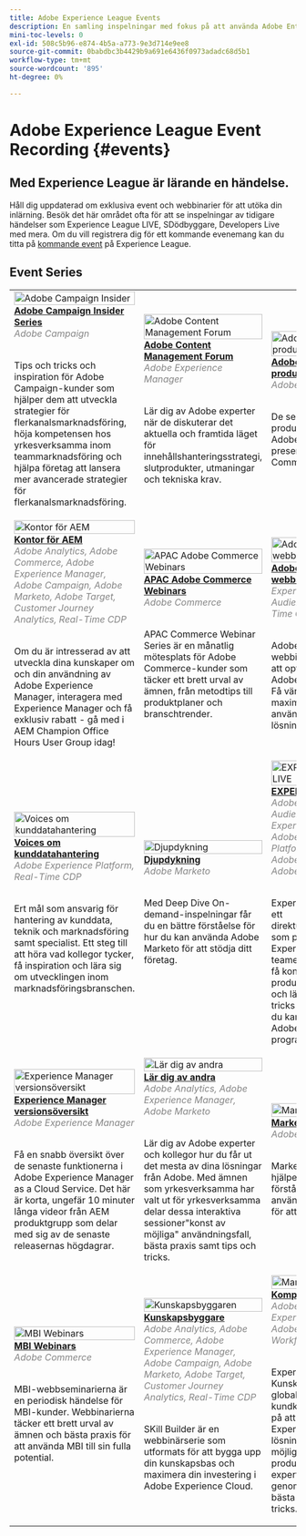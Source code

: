 ```yaml
---
title: Adobe Experience League Events
description: En samling inspelningar med fokus på att använda Adobe Enterprise-produkter
mini-toc-levels: 0
exl-id: 508c5b96-e874-4b5a-a773-9e3d714e9ee8
source-git-commit: 0babdbc3b4429b9a691e6436f0973adadc68d5b1
workflow-type: tm+mt
source-wordcount: '895'
ht-degree: 0%

---
```


# Adobe Experience League Event Recording {#events}

## Med Experience League är lärande en händelse.

Håll dig uppdaterad om exklusiva event och webbinarier för att utöka din inlärning. Besök det här området ofta för att se inspelningar av tidigare händelser som Experience League LIVE, SDödbyggare, Developers Live med mera. Om du vill registrera dig för ett kommande evenemang kan du titta på [kommande event](https://%65xperienceleague.adobe.com/events/?lang=en) på Experience League.

## Event Series

<table>
  <tr>
   <td>
      <a href="/help/adobe-campaign-insider/overview.md">
      <img style="width:100%" alt="Adobe Campaign Insider" src="https://cdn.experienceleague.adobe.com/thumb/exl-event-adobe-campaign-insider-series.png"/>      
      </a>
      <div>
         <a href="/help/adobe-campaign-insider/overview.md"><strong>Adobe Campaign Insider Series</strong></a>
        <br/><em class="title is-size-7" style="color: #858585;"> Adobe Campaign</em>
      </div>
      <p>
        <br/>
         Tips och tricks och inspiration för Adobe Campaign-kunder som hjälper dem att utveckla strategier för flerkanalsmarknadsföring, höja kompetensen hos yrkesverksamma inom teammarknadsföring och hjälpa företag att lansera mer avancerade strategier för flerkanalsmarknadsföring.
      </p>
    </td>
   <td>
      <a href="/help/adobe-content-management-forum/overview.md">
      <img style="width:100%" alt="Adobe Content Management Forum" src="https://cdn.experienceleague.adobe.com/thumb/exl-event-adobe-content-management-forum.png"/>
      </a>
      <div>
         <a href="/help/adobe-content-management-forum/overview.md"><strong>Adobe Content Management Forum</strong></a>
        <br/><em class="title is-size-7" style="color: #858585;">Adobe Experience Manager</em>
      </div>
      <p>
        <br/>
         Lär dig av Adobe experter när de diskuterar det aktuella och framtida läget för innehållshanteringsstrategi, slutprodukter, utmaningar och tekniska krav.
      </p>
    </td>
   <td>
      <a href="/help/adobe-commerce-product-updates/overview.md">
      <img style="width:100%" alt="Adobe Commerce produktuppdateringar" src="https://cdn.experienceleague.adobe.com/thumb/exl-event-adobe-commerce-product-updates.png"/>
      </a>
      <div>
         <a href="/help/adobe-commerce-product-updates/overview.md"><strong>Adobe Commerce produktuppdateringar</strong></a>
        <br/><em class="title is-size-7" style="color: #858585;">Adobe Commerce</em>
      </div>
      <p>
        <br/>
         De senaste produktinnovationerna i Adobe Commerce presenteras av Adobe Commerce produktteam.
      </p>
    </td>
   <td>
      <a href="/help/adobe-developers-live/overview.md">
      <img style="width:100%" alt="Adobe Developers Live" src="https://cdn.experienceleague.adobe.com/thumb/exl-event-adobe-developers-live.png"/>
      </a>
      <div>
         <a href="/help/adobe-developers-live/overview.md"><strong>Adobe Developers Live</strong></a>
        <br/><em class="title is-size-7" style="color: #858585;">Adobe Commerce, Adobe Experience Manager, Adobe Experience Platform, Acrobat Services, Workfront</em>
      </div>
      <p>
        <br/>
         Adobe Developers Live för samman utvecklare av Adobe och upplevelseskapare med olika bakgrunder och ett enda syfte - för att skapa fantastiska helhetsupplevelser.
      </p>
    </td>
    </tr>
    <tr>    
    <td>
      <a href="/help/aem-champion-office-hours/overview.md">
      <img style="width:100%" alt="Kontor för AEM" src="https://cdn.experienceleague.adobe.com/thumb/exl-event-aem-champions.png"/>
      </a>
      <div>
         <a href="/help/aem-champion-office-hours/overview.md"><strong>Kontor för AEM</strong></a>
        <br/><em class="title is-size-7" style="color: #858585;">Adobe Analytics, Adobe Commerce, Adobe Experience Manager, Adobe Campaign, Adobe Marketo, Adobe Target, Customer Journey Analytics, Real-Time CDP</em>
      </div>
      <p>
        <br/>
         Om du är intresserad av att utveckla dina kunskaper om och din användning av Adobe Experience Manager, interagera med Experience Manager och få exklusiv rabatt - gå med i AEM Champion Office Hours User Group idag!
      </p>
    </td> 
   <td>
      <a href="/help/apac-commerce/overview.md">
      <img style="width:100%" alt="APAC Adobe Commerce Webinars" src="https://cdn.experienceleague.adobe.com/thumb/exl-event-apac-commerce-series.png"/>
      </a>
      <div>
         <a href="/help/apac-commerce/overview.md"><strong>APAC Adobe Commerce Webinars</strong></a>
        <br/><em class="title is-size-7" style="color: #858585;">Adobe Commerce</em>
      </div>
      <p>
        <br/>
         APAC Commerce Webinar Series är en månatlig mötesplats för Adobe Commerce-kunder som täcker ett brett urval av ämnen, från metodtips till produktplaner och branschtrender.
      </p>
    </td>
      <td>
      <a href="/help/adobe-customer-success-webinars/overview.md">
      <img style="width:100%" alt="Adobe - nöjda webbseminarier" src="https://cdn.experienceleague.adobe.com/thumb/exl-event-customer-success-webinars.png"/>
      </a>
      <div>
         <a href="/help/adobe-customer-success-webinars/overview.md"><strong>Adobe - nöjda webbseminarier</strong></a>
        <br/><em class="title is-size-7" style="color: #858585;">Experience Cloud, Audience Manager, Real-Time CDP</em>
      </div>
      <p>
        <br/>
         Adobe kundnöjda webbinarier som hjälper er att optimera er investering i Adobe Experience Cloud. Få värdefulla insikter för att maximera värdet och öka användningen av Adobe-lösningar.
      </p>
    </td>
   <td>
      <a href="/help/commerce-and-coffee/overview.md">
      <img style="width:100%" alt="Handel och kaffe" src="https://cdn.experienceleague.adobe.com/thumb/exl-event-commerce-and-coffee.png"/>
      </a>
      <div>
         <a href="/help/commerce-and-coffee/overview.md"><strong>Handel och kaffe</strong></a>
        <br/><em class="title is-size-7" style="color: #858585;">Adobe Commerce</em>
      </div>
      <p>
        <br/>
         Commerce &amp; Coffee-serien riktar sig till befintliga Adobe Commerce-kunder med alla kunskapsnivåer och funktioner som Sr. Commerce Strategy Consultant, Corey Gelato. Serien fokuserar på handelsstrategier och -taktik, med stöd av statistik som avspeglar händelseämnet.
      </p>
    </td>
    </tr>
    <tr> 
   <td>
      <a href="/help/customer-data-management-voices/overview.md">
      <img style="width:100%" alt="Voices om kunddatahantering" src="https://cdn.experienceleague.adobe.com/thumb/exl-event-customer-data-management-voices.png"/>
      </a>
      <div>
         <a href="/help/customer-data-management-voices/overview.md"><strong>Voices om kunddatahantering</strong></a>
        <br/><em class="title is-size-7" style="color: #858585;">Adobe Experience Platform, Real-Time CDP</em>
      </div>
      <p>
        <br/>
         Ert mål som ansvarig för hantering av kunddata, teknik och marknadsföring samt specialist. Ett steg till att höra vad kollegor tycker, få inspiration och lära sig om utvecklingen inom marknadsföringsbranschen.
      </p>
    </td>
    <td>
      <a href="/help/deep-dives/overview.md">
      <img style="width:100%" alt="Djupdykning" src="https://cdn.experienceleague.adobe.com/thumb/exl-event-deep-dives.png"/>
      </a>
      <div>
         <a href="/help/deep-dives/overview.md"><strong>Djupdykning</strong></a>
        <br/><em class="title is-size-7" style="color: #858585;">Adobe Marketo</em>
      </div>
      <p>
        <br/>
         Med Deep Dive On-demand-inspelningar får du en bättre förståelse för hur du kan använda Adobe Marketo för att stödja ditt företag.
      </p>
    </td>
   <td>
      <a href="/help/experience-league-live/overview.md">
      <img style="width:100%" alt="EXPERIENCE LEAGUE LIVE" src="https://cdn.experienceleague.adobe.com/thumb/exl-event-experience-league-live.png"/>
      </a>
      <div>
         <a href="/help/experience-league-live/overview.md"><strong>EXPERIENCE LEAGUE LIVE</strong></a>
        <br/><em class="title is-size-7" style="color: #858585;">Adobe Analytics, Adobe Audience Manager, Adobe Experience Manager, Adobe Experience Platform, Real-Time CDP, Adobe Journey Optimizer, Adobe Target </em>
      </div>
      <p>
        <br/>
         Experience League LIVE är ett direktuppspelningsprogram som producerats av Experience League-teamet. Det är en chans att få kontakt med produktexperter på Adobe och lära dig praktiska tips, tricks och strategier som du kan använda med Adobe Experience Cloud-programmen.
      </p>
    </td>
   <td>
      <a href="/help/experience-manager-gems/overview.md">
      <img style="width:100%" alt="Experience Manager GEMS" src="https://cdn.experienceleague.adobe.com/thumb/exl-event-aem-gems.png"/>
      </a>
      <div>
         <a href="/help/experience-manager-gems/overview.md"><strong>Experience Manager GEMS</strong></a>
        <br/><em class="title is-size-7" style="color: #858585;">Adobe Experience Manager</em>
      </div>
      <p>
        <br/>
         Adobe Experience Manager tekniska djupdykningar levereras av Adobe experter. Serien är en komplettering av produktdokumentationen och av alla andra tekniska kanaler som gäller Adobe Experience Manager, vilket gör att utvecklare kan komma i kontakt med varandra och gå djupare på ett visst ämne.
      </p>
    </td>
    </tr>
    <tr> 
    <td>
      <a href="/help/experience-manager-release-overview/overview.md">
      <img style="width:100%" alt="Experience Manager versionsöversikt" src="https://cdn.experienceleague.adobe.com/thumb/exl-event-experience-manager-release-overview.png"/>
      </a>
      <div>
         <a href="/help/experience-manager-release-overview/overview.md"><strong>Experience Manager versionsöversikt</strong></a>
        <br/><em class="title is-size-7" style="color: #858585;">Adobe Experience Manager</em>
      </div>
      <p>
        <br/>
         Få en snabb översikt över de senaste funktionerna i Adobe Experience Manager as a Cloud Service. Det här är korta, ungefär 10 minuter långa videor från AEM produktgrupp som delar med sig av de senaste releasernas högdagrar.
      </p>
    </td>
    <td>
      <a href="/help/learn-from-your-peers/overview.md">
      <img style="width:100%" alt="Lär dig av andra" src="https://cdn.experienceleague.adobe.com/thumb/exl-event-learn-from-your-peers.png"/>
      </a>
      <div>
         <a href="/help/learn-from-your-peers/overview.md"><strong>Lär dig av andra</strong></a>
        <br/><em class="title is-size-7" style="color: #858585;">Adobe Analytics, Adobe Experience Manager, Adobe Marketo</em>
      </div>
      <p>
        <br/>
         Lär dig av Adobe experter och kollegor hur du får ut det mesta av dina lösningar från Adobe. Med ämnen som yrkesverksamma har valt ut för yrkesverksamma delar dessa interaktiva sessioner"konst av möjliga" användningsfall, bästa praxis samt tips och tricks.
      </p>
    </td>
   <td>
      <a href="/help/marketo-and-mochas/overview.md">
      <img style="width:100%" alt="Marketo och Mochas" src="https://cdn.experienceleague.adobe.com/thumb/exl-event-marketo-and-mochas.png"/>
      </a>
      <div>
         <a href="/help/marketo-and-mochas/overview.md"><strong>Marketo och Mochas</strong></a>
        <br/><em class="title is-size-7" style="color: #858585;">Adobe Marketo</em>
      </div>
      <p>
        <br/>
         Marketo och Mochas hjälper er att få en bättre förståelse för hur ni kan använda Adobe Marketo för att stödja ert företag.
      </p>
    </td>
    <td>
      <a href="/help/office-hours/overview.md">
      <img style="width:100%" alt="Kontorstimmar" src="https://cdn.experienceleague.adobe.com/thumb/exl-event-adobe-office-hours.png"/>
      </a>
      <div>
         <a href="/help/mbi-webinars/overview.md"><strong>Kontorstimmar</strong></a>
        <br/><em class="title is-size-7" style="color: #858585;">Adobe Commerce</em>
      </div>
      <p>
        <br/>
         Kontorstid är en proaktiv metod för att hantera fallavböjningar genom att erbjuda kunderna lösningsspecifika webbinarier. 
      </p>
    </td>
    </tr>
    <tr>    
    <td>
      <a href="/help/mbi-webinars/overview.md">
      <img style="width:100%" alt="MBI Webinars" src="https://cdn.experienceleague.adobe.com/thumb/exl-event-mbi-webinars.png"/>
      </a>
      <div>
         <a href="/help/mbi-webinars/overview.md"><strong>MBI Webinars</strong></a>
        <br/><em class="title is-size-7" style="color: #858585;">Adobe Commerce</em>
      </div>
      <p>
        <br/>
         MBI-webbseminarierna är en periodisk händelse för MBI-kunder. Webbinarierna täcker ett brett urval av ämnen och bästa praxis för att använda MBI till sin fulla potential.
      </p>
    </td>
    <td>
      <a href="/help/skill-builder/overview.md">
      <img style="width:100%" alt="Kunskapsbyggaren" src="https://cdn.experienceleague.adobe.com/thumb/exl-event-skill-builders.png"/>
      </a>
      <div>
         <a href="/help/skill-builder/overview.md"><strong>Kunskapsbyggare</strong></a>
        <br/><em class="title is-size-7" style="color: #858585;">Adobe Analytics, Adobe Commerce, Adobe Experience Manager, Adobe Campaign, Adobe Marketo, Adobe Target, Customer Journey Analytics, Real-Time CDP</em>
      </div>
      <p>
        <br/>
         SKill Builder är en webbinärserie som utformats för att bygga upp din kunskapsbas och maximera din investering i Adobe Experience Cloud.
      </p>
    </td>   
   <td>
      <a href="/help/skill-exchange/overview.md">
      <img style="width:100%" alt="Marketo och Mochas" src="https://cdn.experienceleague.adobe.com/thumb/exl-event-skill-exchange.png"/>
      </a>
      <div>
         <a href="/help/skill-exchange/overview.md"><strong>Kompetensutbyte</strong></a>
        <br/><em class="title is-size-7" style="color: #858585;">Adobe Analytics, Adobe Experience Manager, Adobe Marketo, Adobe Workfront</em>
      </div>
      <p>
        <br/>
         Experience Makers Kunskapsutbytet är en global serie virtuella kundkurser som fokuserar på att fördjupa sig i Adobe Experience Cloud lösningar. Programmet ger möjlighet att lära sig av produktexperter och expertkollegor på Adobe genom att dela med sig av bästa praxis och tips och tricks.
      </p>
    </td> 
    <td>
      <a href="/help/workfront/overview.md">
      <img style="width:100%" alt="Workfront" src="https://cdn.experienceleague.adobe.com/thumb/exl-event-workfront.png"/>
      </a>
      <div>
         <a href="/help/workfront/overview.md"><strong>Workfront</strong></a>
        <br/><em class="title is-size-7" style="color: #858585;">Adobe Workfront</em>
      </div>
      <p>
        <br/>
         Ett bibliotek med inspelade Workfront-event där experter och kollegor berättar hur de kan använda Workfront.
      </p>
    </td>
  </tr>    
</table>
